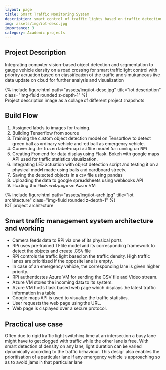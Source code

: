 ```yaml
---
layout: page
title: Smart Traffic Monitoring System
description: smart control of traffic lights based on traffic detection using CV
img: assets/img/iot-desc.jpg
importance: 3
category: Academic projects
---
```


## Project Description

Integrating computer vision-based object detection and segmentation to gauge vehicle density on a road crossing for smart traffic light control with priority actuation based on classification of the traffic and simultaneous live data update on cloud for further analysis and visualization.


<div class="row">
    <div class="col-sm mt-3 mt-md-0">
        {% include figure.html path="assets/img/iot-desc.jpg" title="iot description" class="img-fluid rounded z-depth-1" %}
    </div>
</div>
<div class="caption">
    Project description image as a collage of different project snapshots
</div>

## Build Flow

1. Assigned labels to images for training.
2. Building Tensorflow from source
3. Training the custom object detection model on Tensorflow to detect green ball as ordinary
vehicle and red ball as emergency vehicle.
4. Converting the frozen label-map to .tflite model for running on RPi
5. Creating Frontend for data display using Flask. Bokeh with google maps API used for traffic
statistics visualization.
6. Integrating LED actuation with object detection script and testing it on a physical model made
using balls and cardboard streets.
7. Saving the detected objects in a csv file using pandas
8. Uploading the data to google spreadsheets using webhooks API
9. Hosting the Flask webpage on Azure VM


<div class="row">
    <div class="col-sm mt-3 mt-md-0">
        {% include figure.html path="assets/img/iot-arch.jpg" title="iot architecture" class="img-fluid rounded z-depth-1" %}
    </div>
</div>
<div class="caption">
    IOT project architecture
</div>


## Smart traffic management system architecture and working

- Camera feeds data to RPi via one of its physical ports
- RPi uses pre-trained TFlite model and its corresponding framework to detect the objects and create .CSV file
- RPi controls the traffic light based on the traffic density. High traffic lanes are prioritized if the opposite lane is empty.
- In case of an emergency vehicle, the corresponding lane is given higher priority.
- RPi authenticates Azure VM for sending the CSV file and Video stream.
- Azure VM stores the incoming data to its system.
- Azure VM hosts flask based web page which displays the latest traffic information in a table
- Google maps API is used to visualize the traffic statistics.
- User requests the web page using the URL.
- Web page is displayed over a secure protocol.


## Practical use case

Often due to rigid traffic light switching time at an intersection a busy lane might have to get clogged with traffic while the other lane is free. With smart detection of density on any lane, light duration can be varied dynamically according to the traffic behaviour. This design also enables the prioritisation of a particular lane if any emergency vehicle is approaching so as to avoid jams in that particular lane.